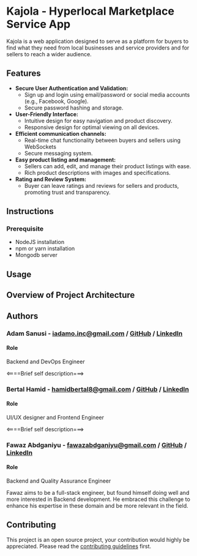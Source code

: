 # Kajola - Hyperlocal Marketplace Service App
Kajola is a web application designed to serve as a platform for buyers to find
what they need from local businesses and service providers and for sellers to
reach a wider audience.

## Features
- **Secure User Authentication and Validation:**
  - Sign up and login using email/password or social media accounts (e.g., Facebook, Google).
  - Secure password hashing and storage.
- **User-Friendly Interface:**
  - Intuitive design for easy navigation and product discovery.
  - Responsive design for optimal viewing on all devices.
- **Efficient communication channels:**
  - Real-time chat functionality between buyers and sellers using WebSockets
  - Secure messaging system.
- **Easy product listing and management:**
  - Sellers can add, edit, and manage their product listings with ease.
  - Rich product descriptions with images and specifications.
- **Rating and Review System:**
  - Buyer can leave ratings and reviews for sellers and products, promoting trust and transparency.

## Instructions
### Prerequisite
- NodeJS installation
- npm or yarn installation
- Mongodb server


## Usage


## Overview of Project Architecture


## Authors

### Adam Sanusi - <iadamo.inc@gmail.com> / [GitHub](https://github.com/iAdamo) / [LinkedIn](https://www.linkedin.com/in/)

#### Role

Backend and DevOps Engineer

<====Brief self description===>

### Bertal Hamid - <hamidbertal8@gmail.com> / [GitHub](https://github.com/) / [LinkedIn]()

#### Role

UI/UX designer and Frontend Engineer

<====Brief self description===>

### Fawaz Abdganiyu - <fawazabdganiyu@gmail.com> / [GitHub](https://github.com/Fawazabdganiyu/) / [LinkedIn](https://www.linkedin.com/in/fawaz-abdganiyu/)

#### Role

Backend and Quality Assurance Engineer

Fawaz aims to be a full-stack engineer, but found himself doing well and more
interested in Backend development. He embraced this
challenge to enhance his expertise in these domain and be more relevant in the field.


## Contributing
This project is an open source project, your contribution would highly be appreciated.
Please read the [contributing guidelines](CONTRIBUTING.md) first.
